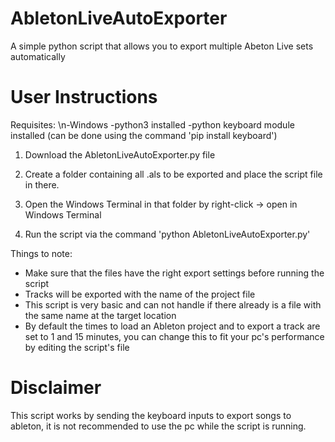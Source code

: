 # AbletonLiveAutoExporter
A simple python script that allows you to export multiple Abeton Live sets automatically

# User Instructions

Requisites: \n-Windows
-python3 installed
-python keyboard module installed (can be done using the command 'pip install keyboard')

1. Download the AbletonLiveAutoExporter.py file

2. Create a folder containing all .als to be exported and place the script file in there.

3. Open the Windows Terminal in that folder by right-click -> open in Windows Terminal

4. Run the script via the command 'python AbletonLiveAutoExporter.py'

Things to note: 
- Make sure that the files have the right export settings before running the script
- Tracks will be exported with the name of the project file
- This script is very basic and can not handle if there already is a file with the same name at the target location
- By default the times to load an Ableton project and to export a track are set to 1 and 15 minutes, you can change this to fit your pc's performance by editing the script's file

# Disclaimer 
This script works by sending the keyboard inputs to export songs to ableton, it is not recommended to use the pc while the script is running.
